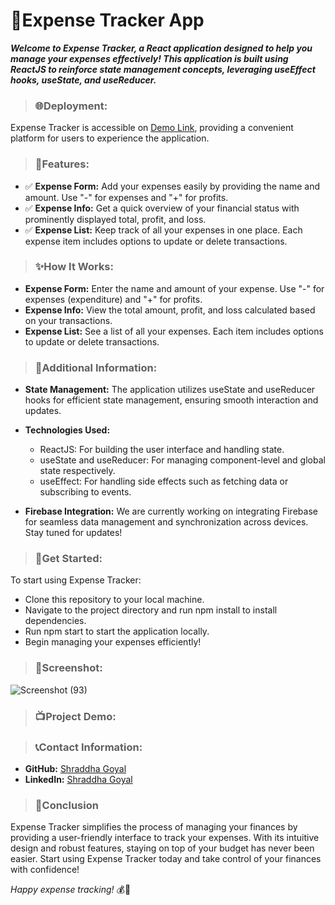# 💸Expense Tracker App 
***Welcome to Expense Tracker, a React application designed to help you manage your expenses effectively! This application is built using ReactJS to reinforce state management concepts, leveraging useEffect hooks, useState, and useReducer.***

> ### 🌐Deployment:
Expense Tracker is accessible on [Demo Link](https://expense-tracker-reactappp.netlify.app/), providing a convenient platform for users to experience the application.


> ### 🚀Features:

- ✅ **Expense Form:** Add your expenses easily by providing the name and amount. Use "-" for expenses and "+" for profits.
- ✅ **Expense Info:** Get a quick overview of your financial status with prominently displayed total, profit, and loss.
- ✅ **Expense List:** Keep track of all your expenses in one place. Each expense item includes options to update or delete transactions.

> ### ✨How It Works:
- **Expense Form:** Enter the name and amount of your expense. Use "-" for expenses (expenditure) and "+" for profits.
- **Expense Info:** View the total amount, profit, and loss calculated based on your transactions.
- **Expense List:** See a list of all your expenses. Each item includes options to update or delete transactions.

> ### 📌Additional Information:
- **State Management:** The application utilizes useState and useReducer hooks for efficient state management, ensuring smooth interaction and updates.

- **Technologies Used:**
  - ReactJS: For building the user interface and handling state.
  - useState and useReducer: For managing component-level and global state respectively.
  - useEffect: For handling side effects such as fetching data or subscribing to events.

- **Firebase Integration:** We are currently working on integrating Firebase for seamless data management and synchronization across devices. Stay tuned for updates!

> ### 🚈Get Started:
To start using Expense Tracker:

- Clone this repository to your local machine.
- Navigate to the project directory and run npm install to install dependencies.
- Run npm start to start the application locally.
- Begin managing your expenses efficiently!

> ### 📱Screenshot:
![Screenshot (93)](https://github.com/Shra2703/Expense-Tracker/assets/113618935/45a9cc83-f49b-4b6b-9de4-4d3342c7bb5c)

> ### 📺Project Demo:


> ### 📞Contact Information:
- **GitHub:** [Shraddha Goyal](https://github.com/Shra2703)
- **LinkedIn:** [Shraddha Goyal](https://www.linkedin.com/in/shraddha-goyall/)

> ### 📔Conclusion
Expense Tracker simplifies the process of managing your finances by providing a user-friendly interface to track your expenses. With its intuitive design and robust features, staying on top of your budget has never been easier. Start using Expense Tracker today and take control of your finances with confidence!


*Happy expense tracking!* 💰💼

